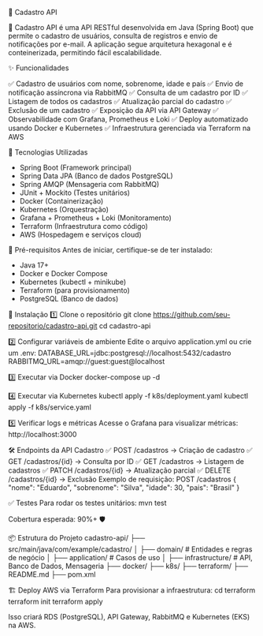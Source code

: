 📌 Cadastro API

🚀 Cadastro API é uma API RESTful desenvolvida em Java (Spring Boot) que permite o cadastro de usuários, consulta de registros e envio de notificações por e-mail. A aplicação segue arquitetura hexagonal e é conteinerizada, permitindo fácil escalabilidade.

✨ Funcionalidades

✅ Cadastro de usuários com nome, sobrenome, idade e país
✅ Envio de notificação assíncrona via RabbitMQ
✅ Consulta de um cadastro por ID
✅ Listagem de todos os cadastros
✅ Atualização parcial do cadastro
✅ Exclusão de um cadastro
✅ Exposição da API via API Gateway
✅ Observabilidade com Grafana, Prometheus e Loki
✅ Deploy automatizado usando Docker e Kubernetes
✅ Infraestrutura gerenciada via Terraform na AWS

🚀 Tecnologias Utilizadas
- Spring Boot (Framework principal)
- Spring Data JPA (Banco de dados PostgreSQL)
- Spring AMQP (Mensageria com RabbitMQ)
- JUnit + Mockito (Testes unitários)
- Docker (Containerização)
- Kubernetes (Orquestração)
- Grafana + Prometheus + Loki (Monitoramento)
- Terraform (Infraestrutura como código)
- AWS (Hospedagem e serviços cloud)

🔧 Pré-requisitos
Antes de iniciar, certifique-se de ter instalado:
- Java 17+
- Docker e Docker Compose
- Kubernetes (kubectl + minikube)
- Terraform (para provisionamento)
- PostgreSQL (Banco de dados)

📜 Instalação
1️⃣ Clone o repositório
git clone https://github.com/seu-repositorio/cadastro-api.git
cd cadastro-api


2️⃣ Configurar variáveis de ambiente
Edite o arquivo application.yml ou crie um .env:
DATABASE_URL=jdbc:postgresql://localhost:5432/cadastro
RABBITMQ_URL=amqp://guest:guest@localhost


3️⃣ Executar via Docker
docker-compose up -d


4️⃣ Executar via Kubernetes
kubectl apply -f k8s/deployment.yaml
kubectl apply -f k8s/service.yaml


5️⃣ Verificar logs e métricas
Acesse o Grafana para visualizar métricas:
http://localhost:3000

🛠 Endpoints da API
Cadastro
✅ POST /cadastros → Criação de cadastro
✅ GET /cadastros/{id} → Consulta por ID
✅ GET /cadastros → Listagem de cadastros
✅ PATCH /cadastros/{id} → Atualização parcial
✅ DELETE /cadastros/{id} → Exclusão
Exemplo de requisição:
POST /cadastros
{
"nome": "Eduardo",
"sobrenome": "Silva",
"idade": 30,
"pais": "Brasil"
}



✅ Testes
Para rodar os testes unitários:
mvn test


Cobertura esperada: 90%+ 🛡️

📦 Estrutura do Projeto
cadastro-api/
├── src/main/java/com/example/cadastro/
│   ├── domain/       # Entidades e regras de negócio
│   ├── application/  # Casos de uso
│   ├── infrastructure/  # API, Banco de Dados, Mensageria
├── docker/
├── k8s/
├── terraform/
├── README.md
├── pom.xml



🏗 Deploy AWS via Terraform
Para provisionar a infraestrutura:
cd terraform
terraform init
terraform apply


Isso criará RDS (PostgreSQL), API Gateway, RabbitMQ e Kubernetes (EKS) na AWS.


